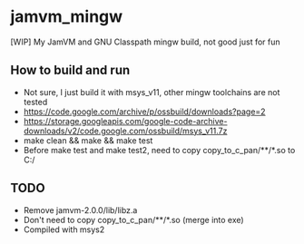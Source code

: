 # jamvm_mingw
[WIP] My JamVM and GNU Classpath mingw build, not good just for fun

## How to build and run
* Not sure, I just build it with msys_v11, other mingw toolchains are not tested  
* https://code.google.com/archive/p/ossbuild/downloads?page=2   
* https://storage.googleapis.com/google-code-archive-downloads/v2/code.google.com/ossbuild/msys_v11.7z  
* make clean && make && make test  
* Before make test and make test2, need to copy copy_to_c_pan/**/*.so to C:/  

## TODO
* Remove jamvm-2.0.0/lib/libz.a
* Don't need to copy copy_to_c_pan/**/*.so (merge into exe)
* Compiled with msys2


